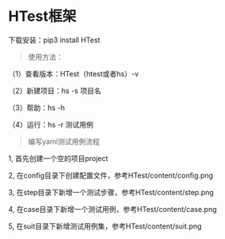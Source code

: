 # HTest框架


下载安装：pip3 install HTest

> 使用方法：

（1）查看版本：HTest（htest或者hs）-v

（2）新建项目：hs -s 项目名

（3）帮助：hs -h

（4）运行：hs -r  测试用例


> 编写yaml测试用例流程

1,  首先创建一个空的项目project

2,  在config目录下创建配置文件，参考HTest/content/config.png

3,  在step目录下新增一个测试步骤，参考HTest/content/step.png

4,  在case目录下新增一个测试用例，参考HTest/content/case.png

5,  在suit目录下新增测试用例集，参考HTest/content/suit.png



